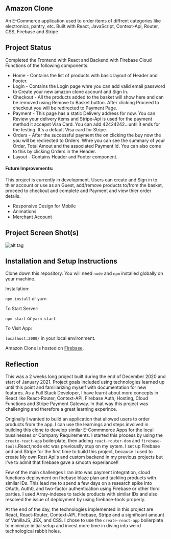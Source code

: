 ## Amazon Clone

An E-Commerce application used to order items of diffrent categories like electronics, pantry, etc. Built with React, JavaScript, Context-Api, Router, CSS, Firebase and Stripe

## Project Status

Completed the Frontend with React and Backend with Firebase Cloud Functions of the following components:

- Home - Contains the list of products with basic layout of Header and Footer.
- Login - Contains the Login page whre you can add valid email password to Create your new amazon clone account and Sign In.
- Checkout - All the products added to the basket will show here and can be removed using Remove to Basket button. After clicking Proceed to checkout you will be redirected to Payment Page.
- Payment - This page has a static Delivery address for now. You can Review your delivery items and Stripe-Api is used for the payment method it accepst Visa Card. You can add
  42424242...until it ends for the testing. It's a default Visa card for Stripe.
- Orders - After the successful payment the on clicking the buy now the you will be redirected to Orders. Whre you can see the summary of your Order, Total Amout and the associated Payment Id. You can also come to this by clicking Orders in the Header.
- Layout - Contains Header and Footer component.

#### Future Improvements:

This project is currently in development. Users can create and Sign in to thier account or use as an Guest, add/remove products to/from the basket, proceed to checkout and complete and Payment and view thier order details.

- Responsive Design for Mobile
- Animations
- Merchant Account

## Project Screen Shot(s)

![alt tag](https://drive.google.com/file/d/1odlDRhqldlmBKgW9ZfhrIiqs8ccQT-DE/view?usp=sharing)

## Installation and Setup Instructions

Clone down this repository. You will need `node` and `npm` installed globally on your machine.

Installation:

`npm install` or `yarn`

To Start Server:

`npm start` or `yarn start`

To Visit App:

`localhost:3000/` in your local environment.

Amazon Clone is hosted on [Firebase](https://lnkd.in/gch6qbY).

## Reflection

This was a 2 weeks long project built during the end of December 2020 and start of January 2021. Project goals included using technologies learned up until this point and familiarizing myself with documentation for new features. As a Full Stack Developer, I have learnt about more concepts in React like React-Router, Context-API, Firebase Auth, Hosting, Cloud Functions and Stripe Payment Gateway. In that way this project was challenging and therefore a great learning experince.

Originally I wanted to build an application that allowed users to order products from the app. I can use the learnings and steps involved in building this clone to develop similar E-Commmerce Apps for the local bussinesses or Company Requirements. I started this process by using the `create-react-app` boilerplate, then adding `react-router-dom` and `firebase-tools`.React,node etc was previouslly stup on my sytem. I set up Firebase and and Stripe for the first time to build this project, because I used to create My own Rest Api's and custom backend in my previous projects but I've to admit that firebase gave a smooth experiance!!

Few of the main challenges I ran into was payment integration, cloud functions deployment on firebase blaze plan and tackling products with similar IDs. This lead me to spend a few days on a research spike into OAuth, Auth0, and two-factor authentication using Firebase or other third parties. I used Array-indexes to tackle products with similar IDs and also resolved the issue of deployment by using firebase-tools properly.

At the end of the day, the technologies implemented in this project are React, React-Router, Context-API, Firebase, Stripe and a significant amount of VanillaJS, JSX, and CSS. I chose to use the `create-react-app` boilerplate to minimize initial setup and invest more time in diving into weird technological rabbit holes.

